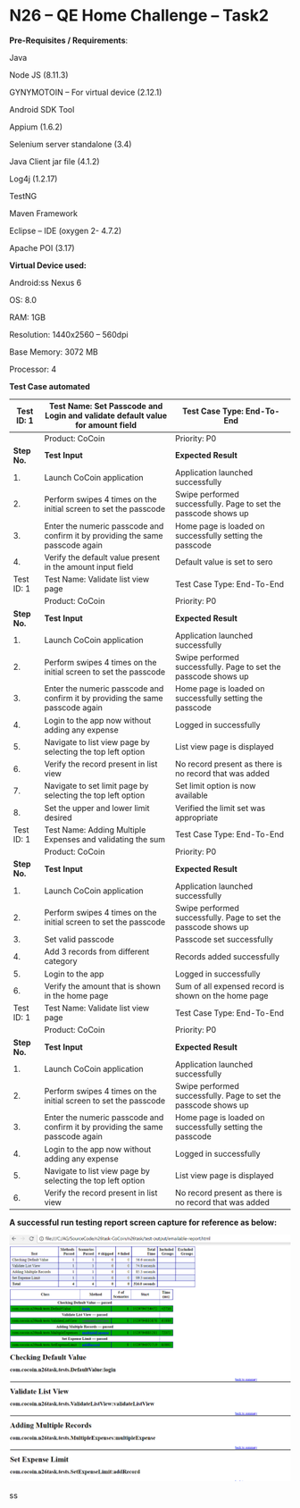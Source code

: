 N26 – QE Home Challenge – Task2
===============================

**Pre-Requisites / Requirements**:

Java

Node JS (8.11.3)

GYNYMOTOIN – For virtual device (2.12.1)

Android SDK Tool

Appium (1.6.2)

Selenium server standalone (3.4)

Java Client jar file (4.1.2)

Log4j (1.2.17)

TestNG

Maven Framework

Eclipse – IDE (oxygen 2- 4.7.2)

Apache POI (3.17)

**Virtual Device used:**

Android:ss Nexus 6

OS: 8.0

RAM: 1GB

Resolution: 1440x2560 – 560dpi

Base Memory: 3072 MB

Processor: 4

**Test Case automated**

| Test ID: 1   | Test Name: Set Passcode and Login and validate default value for amount field  | Test Case Type: End-To-End                                      |
|--------------|--------------------------------------------------------------------------------|-----------------------------------------------------------------|
|              | Product: CoCoin                                                                | Priority: P0                                                    |
| **Step No.** | **Test Input**                                                                 | **Expected Result**                                             |
| 1.           | Launch CoCoin application                                                      | Application launched successfully                               |
| 2.           | Perform swipes 4 times on the initial screen to set the passcode               | Swipe performed successfully. Page to set the passcode shows up |
| 3.           | Enter the numeric passcode and confirm it by providing the same passcode again | Home page is loaded on successfully setting the passcode        |
| 4.           | Verify the default value present in the amount input field                     | Default value is set to sero                                    |
| Test ID: 1   | Test Name: Validate list view page                                             | Test Case Type: End-To-End                                      |
|              | Product: CoCoin                                                                | Priority: P0                                                    |
| **Step No.** | **Test Input**                                                                 | **Expected Result**                                             |
| 1.           | Launch CoCoin application                                                      | Application launched successfully                               |
| 2.           | Perform swipes 4 times on the initial screen to set the passcode               | Swipe performed successfully. Page to set the passcode shows up |
| 3.           | Enter the numeric passcode and confirm it by providing the same passcode again | Home page is loaded on successfully setting the passcode        |
| 4.           | Login to the app now without adding any expense                                | Logged in successfully                                          |
| 5.           | Navigate to list view page by selecting the top left option                    | List view page is displayed                                     |
| 6.           | Verify the record present in list view                                         | No record present as there is no record that was added          |
| 7.           | Navigate to set limit page by selecting the top left option                    | Set limit option is now available                               |
| 8.           | Set the upper and lower limit desired                                          | Verified the limit set was appropriate                          |
| Test ID: 1   | Test Name: Adding Multiple Expenses and validating the sum                     | Test Case Type: End-To-End                                      |
|              | Product: CoCoin                                                                | Priority: P0                                                    |
| **Step No.** | **Test Input**                                                                 | **Expected Result**                                             |
| 1.           | Launch CoCoin application                                                      | Application launched successfully                               |
| 2.           | Perform swipes 4 times on the initial screen to set the passcode               | Swipe performed successfully. Page to set the passcode shows up |
| 3.           | Set valid passcode                                                             | Passcode set successfully                                       |
| 4.           | Add 3 records from different category                                          | Records added successfully                                      |
| 5.           | Login to the app                                                               | Logged in successfully                                          |
| 6.           | Verify the amount that is shown in the home page                               | Sum of all expensed record is shown on the home page            |
| Test ID: 1   | Test Name: Validate list view page                                             | Test Case Type: End-To-End                                      |
|              | Product: CoCoin                                                                | Priority: P0                                                    |
| **Step No.** | **Test Input**                                                                 | **Expected Result**                                             |
| 1.           | Launch CoCoin application                                                      | Application launched successfully                               |
| 2.           | Perform swipes 4 times on the initial screen to set the passcode               | Swipe performed successfully. Page to set the passcode shows up |
| 3.           | Enter the numeric passcode and confirm it by providing the same passcode again | Home page is loaded on successfully setting the passcode        |
| 4.           | Login to the app now without adding any expense                                | Logged in successfully                                          |
| 5.           | Navigate to list view page by selecting the top left option                    | List view page is displayed                                     |
| 6.           | Verify the record present in list view                                         | No record present as there is no record that was added          |

**A successful run testing report screen capture for reference as below:**

![](media/aff82327936f0fb7230fc9131f847ef2.png)

ss

